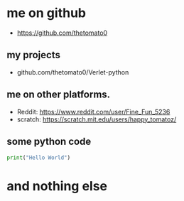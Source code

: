 # me on github

- https://github.com/thetomato0

## my projects
- github.com/thetomato0/Verlet-python

## me on other platforms.
- Reddit: https://www.reddit.com/user/Fine_Fun_5236
- scratch: https://scratch.mit.edu/users/happy_tomatoz/

## some python code
```python
print("Hello World")
```
# and nothing else
